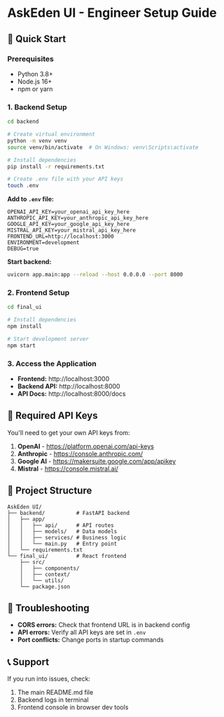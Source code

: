 # AskEden UI - Engineer Setup Guide

## 🚀 Quick Start

### Prerequisites
- Python 3.8+ 
- Node.js 16+
- npm or yarn

### 1. Backend Setup

```bash
cd backend

# Create virtual environment
python -m venv venv
source venv/bin/activate  # On Windows: venv\Scripts\activate

# Install dependencies
pip install -r requirements.txt

# Create .env file with your API keys
touch .env
```

**Add to `.env` file:**
```env
OPENAI_API_KEY=your_openai_api_key_here
ANTHROPIC_API_KEY=your_anthropic_api_key_here
GOOGLE_API_KEY=your_google_api_key_here
MISTRAL_API_KEY=your_mistral_api_key_here
FRONTEND_URL=http://localhost:3000
ENVIRONMENT=development
DEBUG=true
```

**Start backend:**
```bash
uvicorn app.main:app --reload --host 0.0.0.0 --port 8000
```

### 2. Frontend Setup

```bash
cd final_ui

# Install dependencies
npm install

# Start development server
npm start
```

### 3. Access the Application

- **Frontend:** http://localhost:3000
- **Backend API:** http://localhost:8000
- **API Docs:** http://localhost:8000/docs

## 🔑 Required API Keys

You'll need to get your own API keys from:
1. **OpenAI** - https://platform.openai.com/api-keys
2. **Anthropic** - https://console.anthropic.com/
3. **Google AI** - https://makersuite.google.com/app/apikey
4. **Mistral** - https://console.mistral.ai/

## 📁 Project Structure

```
AskEden UI/
├── backend/          # FastAPI backend
│   ├── app/
│   │   ├── api/      # API routes
│   │   ├── models/   # Data models
│   │   ├── services/ # Business logic
│   │   └── main.py   # Entry point
│   └── requirements.txt
└── final_ui/         # React frontend
    ├── src/
    │   ├── components/
    │   ├── context/
    │   └── utils/
    └── package.json
```

## 🐛 Troubleshooting

- **CORS errors:** Check that frontend URL is in backend config
- **API errors:** Verify all API keys are set in `.env`
- **Port conflicts:** Change ports in startup commands

## 📞 Support

If you run into issues, check:
1. The main README.md file
2. Backend logs in terminal
3. Frontend console in browser dev tools










